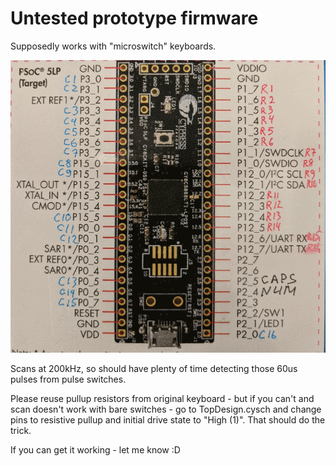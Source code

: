 # Untested prototype firmware

Supposedly works with "microswitch" keyboards.

![default pinout](pinouts/uSwitch.png)

Scans at 200kHz, so should have plenty of time detecting those 60us pulses from pulse switches.

Please reuse pullup resistors from original keyboard - but if you can't and scan doesn't work with bare switches - go to TopDesign.cysch and change pins to resistive pullup and initial drive state to "High (1)". That should do the trick.

If you can get it working - let me know :D
